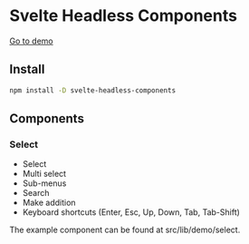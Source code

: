 # Svelte Headless Components

[Go to demo](https://svelte-headless.adamnyberg.se)

## Install

```bash
npm install -D svelte-headless-components
```

## Components

### Select

- Select
- Multi select
- Sub-menus
- Search
- Make addition
- Keyboard shortcuts (Enter, Esc, Up, Down, Tab, Tab-Shift)

The example component can be found at src/lib/demo/select.
